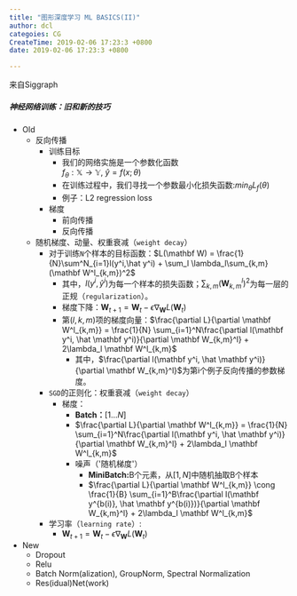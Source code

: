 ```yaml
---
title: "图形深度学习 ML BASICS(II)"
author: dcl
categoies: CG
CreateTime: 2019-02-06 17:23:3 +0800
date: 2019-02-06 17:23:3 +0800

---
```

来自Siggraph

<!--more-->

##### 神经网络训练：旧和新的技巧
- Old
    - 反向传播
        - 训练目标
            - 我们的网络实施是一个参数化函数<br>$f_\theta: \mathbb X \to \mathbb Y$, $\widehat y = f(x;\theta)$
            - 在训练过程中，我们寻找一个参数最小化损失函数:${min}_\theta L_f(\theta)$
            - 例子：L2 regression loss
        - 梯度
            - 前向传播
            - 反向传播
    - 随机梯度、动量、权重衰减（`weight decay`）
        - 对于训练`N`个样本的目标函数：$L(\mathbf W) = \frac{1}{N}\sum^N_{i=1}l(y^i,\hat y^i) + \sum_l \lambda_l\sum_{k,m}(\mathbf W^l_{k,m})^2$
            - 其中，$l(y^i,\hat y^i)$为每一个样本的损失函数；$\sum_{k,m}(\mathbf W^l_{k,m})^2$为每一层的正规（`regularization`）。
            - 梯度下降：$\mathbf W_{t+1} = \mathbf W_{t} - \epsilon \nabla_{\mathbf W}L(\mathbf W_t)$
            - 第$(l, k, m)$项的梯度向量：$\frac{\partial L}{\partial \mathbf W^l_{k,m}} = \frac{1}{N} \sum_{i=1}^N\frac{\partial l(\mathbf y^i, \hat  \mathbf y^i)}{\partial \mathbf W_{k,m}^l} + 2\lambda_l \mathbf W^l_{k,m}$
                - 其中，$\frac{\partial l(\mathbf y^i, \hat  \mathbf y^i)}{\partial \mathbf W_{k,m}^l}$为第i个例子反向传播的参数梯度。
        - `SGD`的正则化：权重衰减（`weight decay`）
            - 梯度：
                - <b>Batch：</b>$[1...N]$
                - $\frac{\partial L}{\partial \mathbf W^l_{k,m}} = \frac{1}{N} \sum_{i=1}^N\frac{\partial l(\mathbf y^i, \hat  \mathbf y^i)}{\partial \mathbf W_{k,m}^l} + 2\lambda_l \mathbf W^l_{k,m}$
                - 噪声（'随机梯度'）
                    - <b>MiniBatch:</b>B个元素，从$[1,N]$中随机抽取B个样本
                    - $\frac{\partial L}{\partial \mathbf W^l_{k,m}} \cong \frac{1}{B} \sum_{i=1}^B\frac{\partial l(\mathbf y^{b(i)}, \hat  \mathbf y^{b(i)})}{\partial \mathbf W_{k,m}^l} + 2\lambda_l \mathbf W^l_{k,m}$
        - 学习率（`learning rate`）:
            - $\mathbf W_{t+1} = \mathbf W_{t} - \epsilon \nabla_{\mathbf W}L(\mathbf W_t)$
- New
    - Dropout
    - Relu
    - Batch Norm(alization), GroupNorm, Spectral Normalization
    - Res(idual)Net(work)

